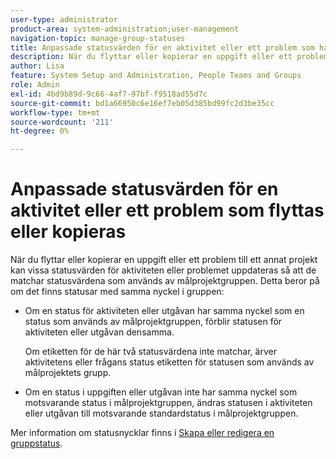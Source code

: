 ```yaml
---
user-type: administrator
product-area: system-administration;user-management
navigation-topic: manage-group-statuses
title: Anpassade statusvärden för en aktivitet eller ett problem som har flyttats eller kopierats
description: När du flyttar eller kopierar en uppgift eller ett problem till ett annat projekt kan vissa statusvärden för aktiviteten eller problemet uppdateras så att de matchar statusvärdena som används av målprojektgruppen.
author: Lisa
feature: System Setup and Administration, People Teams and Groups
role: Admin
exl-id: 4bd9b89d-9c66-4af7-97bf-f9518ad55d7c
source-git-commit: bd1a66950c6e16ef7eb05d385bd99fc2d3be35cc
workflow-type: tm+mt
source-wordcount: '211'
ht-degree: 0%

---
```


# Anpassade statusvärden för en aktivitet eller ett problem som flyttas eller kopieras

När du flyttar eller kopierar en uppgift eller ett problem till ett annat projekt kan vissa statusvärden för aktiviteten eller problemet uppdateras så att de matchar statusvärdena som används av målprojektgruppen. Detta beror på om det finns statusar med samma nyckel i gruppen:

* Om en status för aktiviteten eller utgåvan har samma nyckel som en status som används av målprojektgruppen, förblir statusen för aktiviteten eller utgåvan densamma.

  Om etiketten för de här två statusvärdena inte matchar, ärver aktivitetens eller frågans status etiketten för statusen som används av målprojektets grupp.

* Om en status i uppgiften eller utgåvan inte har samma nyckel som motsvarande status i målprojektgruppen, ändras statusen i aktiviteten eller utgåvan till motsvarande standardstatus i målprojektgruppen.

Mer information om statusnycklar finns i [Skapa eller redigera en gruppstatus](../../../administration-and-setup/manage-groups/manage-group-statuses/create-or-edit-a-group-status.md).
